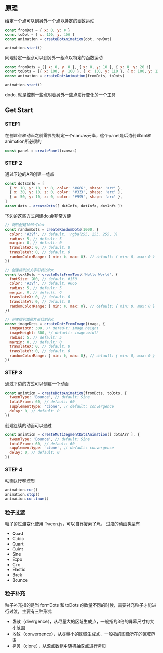 ## 原理

给定一个点可以到另外一个点以特定的函数运动

``` js
const fromDot = { x: 0, y: 0 }
const toDot = { x: 100, y: 100 }
const animation = createDotAnimation(dot, newDot)

animation.start()
```

同理给定一组点可以到另外一组点以特定的函数运动

``` js
const fromDots = [{ x: 0, y: 0 }, { x: 0, y: 10 }, { x: 0, y: 20 }]
const toDots = [{ x: 100, y: 100 }, { x: 100, y: 110 }, { x: 100, y: 120 }]
const animation = createDotsAnimation(fromDots, toDots)

animation.start()
```

dodot 就是控制一些点朝着另外一些点进行变化的一个工具

## Get Start

### STEP1  

在创建点和动画之前需要先制定一个canvas元素，这个panel是后边创建dot和animation所必须的

``` js
const panel = createPanel(canvas)
```

### STEP 2  

通过下边的API创建一组点

``` js
const dotsInfo = [
  { x: 10, y: 10, z: 0, color: '#666', shape: 'arc' },
  { x: 30, y: 10, z: 0, color: '#333', shape: 'arc' },
  { x: 50, y: 10, z: 0, color: '#999', shape: 'arc' },
]
const dots = createDots([ dotInfo, dotInfo, dotInfo ])
```

下边的这些方式创建dot会非常方便

``` js
// 随机创建1000个dot
const randomDots = createRandomDots(1000, {
  color: '#39f', // default: 'rgba(255, 255, 255, 0)
  radius: 5, // default: 5
  margin: 0, // default: 0
  translateX: 0, // default: 0
  translateY: 0, // default: 0
  randomColorRange: { min: 0, max: 0}, // default: { min: 0, max: 0 }
}) 

// 创建排列成文字形状的dot
const textDots = createDotsFromText('Hello World', {
  fontSize: 200, // default: #150
  color: '#39f', // default: #666
  radius: 5, // default: 5
  margin: 0, // default: 0
  translateX: 0, // default: 0
  translateY: 0, // default: 0
  randomColorRange: { min: 0, max: 0}, // default: { min: 0, max: 0 }
})

// 创建排列成图片形状的dot
const imageDots = createDotsFromImage(image, {
  imageWidth: 300, // default: image.height
  imageHeight: 300, // default: image.width
  radius: 5, // default: 5
  margin: 0, // default: 0
  translateX: 0, // default: 0
  translateY: 0, // default: 0
  randomColorRange: { min: 0, max: 0}, // default: { min: 0, max: 0 }
})
```

### STEP 3

通过下边的方式可以创建一个动画

``` js
const animtion = createDotsAnimation(fromDots, toDots, {
  tweenType: 'Bounce', // default: Sine
  totalFrame: 60, // default: 60
  supplementType: 'clone', // default: convergence
  delay: 0, // default: 0
})

```

创建连续的动画可以通过

``` js
const animtion = createMutiSegmentDotsAnimation([ dotsArr ], {
  tweenType: 'Bounce', // default: Sine
  totalFrame: 60, // default: 60
  supplementType: 'clone', // default: convergence
  delay: 0, // default: 0
})
```

### STEP 4

动画执行和控制

``` js
animation.run()
animation.stop()
animation.continue()
```

### 粒子过渡
粒子的过渡变化使用 Tween.js，可以自行搜索了解。
过度的动画类型有  
- Quad
- Cubic
- Quart
- Quint
- Sine
- Expo
- Circ
- Elastic
- Back
- Bounce

### 粒子补充

粒子补充指的是当 formDots 和 toDots 的数量不同的时候，需要补充粒子才能进行过渡，主要有三种形式

- 发散（divergence），从尽量大的区域生成点，一般指的3倍的屏幕尺寸的大小范围  
- 收敛（convergence），从尽量小的区域生成点，一般指的图像所在的区域范围  
- 拷贝（clone），从源点数组中随机抽取点进行拷贝

